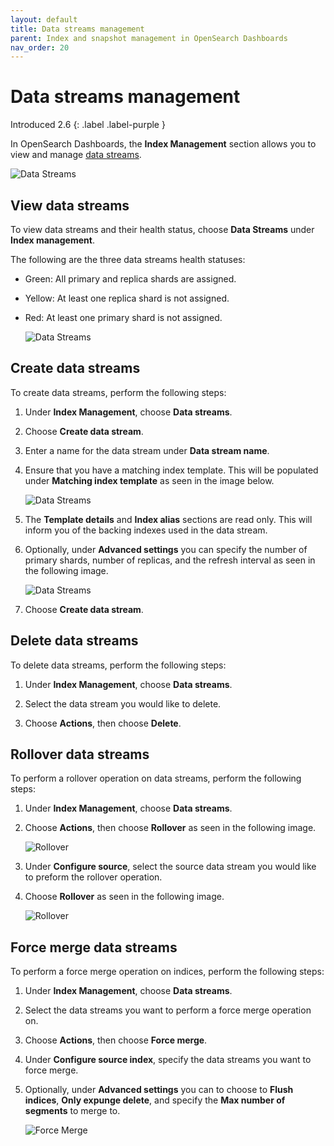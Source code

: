 ```yaml
---
layout: default
title: Data streams management
parent: Index and snapshot management in OpenSearch Dashboards
nav_order: 20
---
```


# Data streams management
Introduced 2.6
{: .label .label-purple }

In OpenSearch Dashboards, the **Index Management** section allows you to view and manage [data streams]({{site.url}}{{site.baseurl}}/opensearch/data-streams/).

![Data Streams]({{site.url}}{{site.baseurl}}/images/admin-ui-index/datastreams1.png)

## View data streams

To view data streams and their health status, choose **Data Streams** under **Index management**.

The following are the three data streams health statuses:

- Green: All primary and replica shards are assigned.
- Yellow: At least one replica shard is not assigned.
- Red: At least one primary shard is not assigned.

    ![Data Streams]({{site.url}}{{site.baseurl}}/images/admin-ui-index/datastreams5.png)

## Create data streams

To create data streams, perform the following steps:

1. Under **Index Management**, choose **Data streams**.

1. Choose **Create data stream**.

1. Enter a name for the data stream under **Data stream name**.

1. Ensure that you have a matching index template. This will be populated under **Matching index template** as seen in the image below.

    ![Data Streams]({{site.url}}{{site.baseurl}}/images/admin-ui-index/datastreams3.png)

1. The **Template details** and **Index alias** sections are read only. This will inform you of the backing indexes used in the data stream.

1. Optionally, under **Advanced settings** you can specify the number of primary shards, number of replicas, and the refresh interval as seen in the following image.

    ![Data Streams]({{site.url}}{{site.baseurl}}/images/admin-ui-index/datastreams4.png)

1. Choose **Create data stream**.

## Delete data streams

To delete data streams, perform the following steps:

1. Under **Index Management**, choose **Data streams**.

1. Select the data stream you would like to delete.

1. Choose **Actions**, then choose **Delete**.

## Rollover data streams

To perform a rollover operation on data streams, perform the following steps:

1. Under **Index Management**, choose **Data streams**.

1. Choose **Actions**, then choose **Rollover** as seen in the following image.

    ![Rollover]({{site.url}}{{site.baseurl}}/images/admin-ui-index/rollover1.png)

1. Under **Configure source**, select the source data stream you would like to preform the rollover operation.

1. Choose **Rollover** as seen in the following image.

    ![Rollover]({{site.url}}{{site.baseurl}}/images/admin-ui-index/rollover3.png)

## Force merge data streams

To perform a force merge operation on indices, perform the following steps:

1. Under **Index Management**, choose **Data streams**.

1. Select the data streams you want to perform a force merge operation on.

1. Choose **Actions**, then choose **Force merge**.

1. Under **Configure source index**, specify the data streams you want to force merge.

1. Optionally, under **Advanced settings** you can to choose to **Flush indices**, **Only expunge delete**, and specify the **Max number of segments** to merge to.

    ![Force Merge]({{site.url}}{{site.baseurl}}/images/admin-ui-index/forcemerge2.png)
